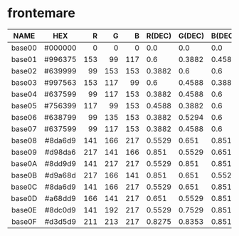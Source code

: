 # frontemare

|  NAME  |   HEX   |  R  |  G  |  B  | R(DEC) | G(DEC) | B(DEC) |  H  |  S  |  V  |
|:------:|:-------:|----:|----:|----:|:-------|:-------|:-------|----:|----:|----:|
| base00 | #000000 |   0 |   0 |   0 | 0.0    | 0.0    | 0.0    |   0 |   0 |   0 |
| base01 | #996375 | 153 |  99 | 117 | 0.6    | 0.3882 | 0.4588 | 340 |  35 |  60 |
| base02 | #639999 |  99 | 153 | 153 | 0.3882 | 0.6    | 0.6    | 180 |  35 |  60 |
| base03 | #997563 | 153 | 117 |  99 | 0.6    | 0.4588 | 0.3882 |  20 |  35 |  60 |
| base04 | #637599 |  99 | 117 | 153 | 0.3882 | 0.4588 | 0.6    | 220 |  35 |  60 |
| base05 | #756399 | 117 |  99 | 153 | 0.4588 | 0.3882 | 0.6    | 260 |  35 |  60 |
| base06 | #638799 |  99 | 135 | 153 | 0.3882 | 0.5294 | 0.6    | 200 |  35 |  60 |
| base07 | #637599 |  99 | 117 | 153 | 0.3882 | 0.4588 | 0.6    | 220 |  35 |  60 |
| base08 | #8da6d9 | 141 | 166 | 217 | 0.5529 | 0.651  | 0.851  | 220 |  35 |  85 |
| base09 | #d98da6 | 217 | 141 | 166 | 0.851  | 0.5529 | 0.651  | 340 |  35 |  85 |
| base0A | #8dd9d9 | 141 | 217 | 217 | 0.5529 | 0.851  | 0.851  | 180 |  35 |  85 |
| base0B | #d9a68d | 217 | 166 | 141 | 0.851  | 0.651  | 0.5529 |  20 |  35 |  85 |
| base0C | #8da6d9 | 141 | 166 | 217 | 0.5529 | 0.651  | 0.851  | 220 |  35 |  85 |
| base0D | #a68dd9 | 166 | 141 | 217 | 0.651  | 0.5529 | 0.851  | 260 |  35 |  85 |
| base0E | #8dc0d9 | 141 | 192 | 217 | 0.5529 | 0.7529 | 0.851  | 200 |  35 |  85 |
| base0F | #d3d5d9 | 211 | 213 | 217 | 0.8275 | 0.8353 | 0.851  | 220 |   3 |  85 |
